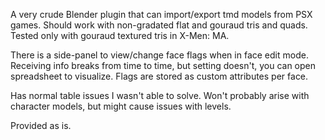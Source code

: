 A very crude Blender plugin that can import/export tmd models from PSX games. Should work with non-gradated flat and gouraud tris and quads. 
Tested only with gouraud textured tris in X-Men: MA.

There is a side-panel to view/change face flags when in face edit mode. Receiving info breaks from time to time, but setting doesn't, you can open spreadsheet to visualize.
Flags are stored as custom attributes per face.

Has normal table issues I wasn't able to solve. Won't probably arise with character models, but might cause issues with levels.

Provided as is.

